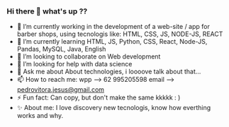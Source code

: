 ### Hi there 👋 what's up ??



- 🔭 I’m currently working in the development of a web-site / app for barber shops, using tecnologis like: HTML, CSS, JS, NODE-JS, REACT
- 🌱 I’m currently learning HTML, JS, Python, CSS, React, Node-JS, Pandas, MySQL, Java, English
- 👯 I’m looking to collaborate on Web development
- 🤔 I’m looking for help with data science 
- 💬 Ask me about About technologies, i loooove talk about that...
- 📫 How to reach me: wpp --> 62 995205598 email --> pedrovitora.jesus@gmail.com  
- ⚡ Fun fact: Can copy, but don't make the same kkkkk : ) 
- ✨ About me: I love discovery new tecnologis, know how everthing works and why.

